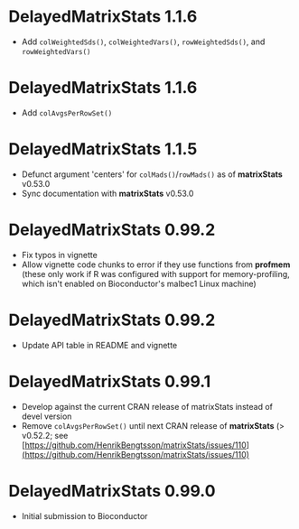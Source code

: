 # DelayedMatrixStats 1.1.6

* Add `colWeightedSds()`, `colWeightedVars()`, `rowWeightedSds()`,  and `rowWeightedVars()`

# DelayedMatrixStats 1.1.6

* Add `colAvgsPerRowSet()`

# DelayedMatrixStats 1.1.5

* Defunct argument 'centers' for `colMads()`/`rowMads()` as of **matrixStats** v0.53.0
* Sync documentation with **matrixStats** v0.53.0

# DelayedMatrixStats 0.99.2

* Fix typos in vignette
* Allow vignette code chunks to error if they use functions from **profmem** (these only work if R was configured with support for memory-profiling, which isn't enabled on Bioconductor's malbec1 Linux machine)

# DelayedMatrixStats 0.99.2

* Update API table in README and vignette

# DelayedMatrixStats 0.99.1

* Develop against the current CRAN release of matrixStats instead of devel version
* Remove `colAvgsPerRowSet()` until next CRAN release of **matrixStats** (> v0.52.2; see [https://github.com/HenrikBengtsson/matrixStats/issues/110](https://github.com/HenrikBengtsson/matrixStats/issues/110)

# DelayedMatrixStats 0.99.0

* Initial submission to Bioconductor
